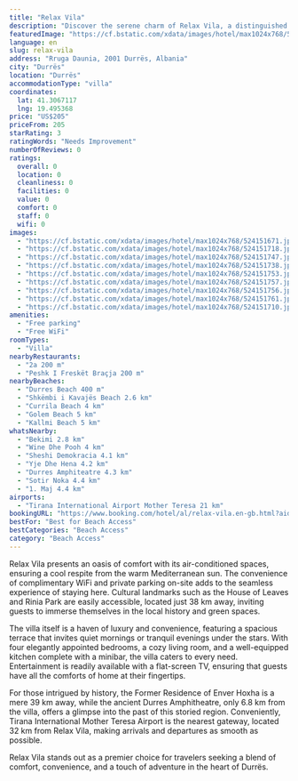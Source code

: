 ```yaml
---
title: "Relax Vila"
description: "Discover the serene charm of Relax Vila, a distinguished property boasting a lush garden, located in the vibrant city of Durrës."
featuredImage: "https://cf.bstatic.com/xdata/images/hotel/max1024x768/524151671.jpg?k=285a9ad5ed24d216b4668d7631c80f570b4b598fe3312eada9aa89265c554130&o=&hp=1"
language: en
slug: relax-vila
address: "Rruga Daunia, 2001 Durrës, Albania"
city: "Durrës"
location: "Durrës"
accommodationType: "villa"
coordinates:
  lat: 41.3067117
  lng: 19.495368
price: "US$205"
priceFrom: 205
starRating: 3
ratingWords: "Needs Improvement"
numberOfReviews: 0
ratings:
  overall: 0
  location: 0
  cleanliness: 0
  facilities: 0
  value: 0
  comfort: 0
  staff: 0
  wifi: 0
images:
  - "https://cf.bstatic.com/xdata/images/hotel/max1024x768/524151671.jpg?k=285a9ad5ed24d216b4668d7631c80f570b4b598fe3312eada9aa89265c554130&o=&hp=1"
  - "https://cf.bstatic.com/xdata/images/hotel/max1024x768/524151718.jpg?k=0735f907f3afa4ceb5001c49b2dbab82ecde000d821046de790fcf3fe6fe8c63&o=&hp=1"
  - "https://cf.bstatic.com/xdata/images/hotel/max1024x768/524151747.jpg?k=d2042319983d3b215b41b3f35893186a355df3c15250b3111461d81a4d1bdb60&o=&hp=1"
  - "https://cf.bstatic.com/xdata/images/hotel/max1024x768/524151738.jpg?k=9c2ef9950c8dcec2a648bf61e37e7fa4dff3454b0b61029732d16b3709b8e9e7&o=&hp=1"
  - "https://cf.bstatic.com/xdata/images/hotel/max1024x768/524151753.jpg?k=7c01af9efb73d759fa437a62706f6e28e258cc40f1ba16d3e973b1e60387f1e5&o=&hp=1"
  - "https://cf.bstatic.com/xdata/images/hotel/max1024x768/524151757.jpg?k=9a8fdcc1f2f3713eabe82dc661325605d25e58d8fe5b57b93dfcf5c6ce65048f&o=&hp=1"
  - "https://cf.bstatic.com/xdata/images/hotel/max1024x768/524151756.jpg?k=f6c1654166868540ddfdac37f11ef97dec5af3c2a1b0cdcc8744ac2379a89506&o=&hp=1"
  - "https://cf.bstatic.com/xdata/images/hotel/max1024x768/524151761.jpg?k=8ddee455295014f4d9f23528387adb2852d9cab6d28de33e7936b0cdb4de95ee&o=&hp=1"
  - "https://cf.bstatic.com/xdata/images/hotel/max1024x768/524151710.jpg?k=7efc35ab052805511f2cd15ce068f1185b96b42de555bc0c3d65b4b728903ad3&o=&hp=1"
amenities:
  - "Free parking"
  - "Free WiFi"
roomTypes:
  - "Villa"
nearbyRestaurants:
  - "2a 200 m"
  - "Peshk I Freskët Braçja 200 m"
nearbyBeaches:
  - "Durres Beach 400 m"
  - "Shkëmbi i Kavajës Beach 2.6 km"
  - "Currila Beach 4 km"
  - "Golem Beach 5 km"
  - "Kallmi Beach 5 km"
whatsNearby:
  - "Bekimi 2.8 km"
  - "Wine Dhe Pooh 4 km"
  - "Sheshi Demokracia 4.1 km"
  - "Yje Dhe Hena 4.2 km"
  - "Durres Amphiteatre 4.3 km"
  - "Sotir Noka 4.4 km"
  - "1. Maj 4.4 km"
airports:
  - "Tirana International Airport Mother Teresa 21 km"
bookingURL: "https://www.booking.com/hotel/al/relax-vila.en-gb.html?aid=8035640"
bestFor: "Best for Beach Access"
bestCategories: "Beach Access"
category: "Beach Access"
---
```


Relax Vila presents an oasis of comfort with its air-conditioned spaces, ensuring a cool respite from the warm Mediterranean sun. The convenience of complimentary WiFi and private parking on-site adds to the seamless experience of staying here. Cultural landmarks such as the House of Leaves and Rinia Park are easily accessible, located just 38 km away, inviting guests to immerse themselves in the local history and green spaces.

The villa itself is a haven of luxury and convenience, featuring a spacious terrace that invites quiet mornings or tranquil evenings under the stars. With four elegantly appointed bedrooms, a cozy living room, and a well-equipped kitchen complete with a minibar, the villa caters to every need. Entertainment is readily available with a flat-screen TV, ensuring that guests have all the comforts of home at their fingertips.

For those intrigued by history, the Former Residence of Enver Hoxha is a mere 39 km away, while the ancient Durres Amphitheatre, only 6.8 km from the villa, offers a glimpse into the past of this storied region. Conveniently, Tirana International Mother Teresa Airport is the nearest gateway, located 32 km from Relax Vila, making arrivals and departures as smooth as possible.

Relax Vila stands out as a premier choice for travelers seeking a blend of comfort, convenience, and a touch of adventure in the heart of Durrës.